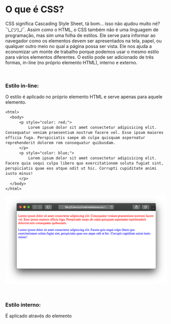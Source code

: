 # O que é CSS?
  
  
CSS significa Cascading Style Sheet, tá bom… isso não ajudou muito né?  ¯\\\_(ツ)\_/¯.
Assim como o HTML, o CSS também não é uma linguagem de programação, mas sim uma folha de estilos. Ele serve para informar ao navegador como os elementos devem ser apresentados na tela, papel, ou qualquer outro meio no qual a página possa ser vista. Ele nos ajuda a economizar um monte de trabalho porque podemos usar o mesmo estilo para vários elementos diferentes.
O estilo pode ser adicionado de três formas, in-line (no próprio elemento HTML), interno e externo.
  
  
&nbsp;
  
  
### Estilo in-line:
O estilo é aplicado no próprio elemento HTML e serve apenas para aquele elemento. 

```
<html>
  <body>
      <p style="color: red;">
          Lorem ipsum dolor sit amet consectetur adipisicing elit. Consequatur veniam praesentium nostrum facere vel. Esse ipsum maiores officia fuga. Perspiciatis saepe ab culpa quisquam aspernatur reprehenderit dolorem rem consequatur quibusdam.
      </p>
      <p style="color: blue;">
          Lorem ipsum dolor sit amet consectetur adipisicing elit. Facere quia sequi culpa libero quo exercitationem soluta fugiat sint, perspiciatis quae eos atque odit ut hic. Corrupti cupiditate animi iusto minus!
      </p>
  </body>
</html>
```
  
  
![Estilo inline](imagens/estilo_inline.png)
  
  
&nbsp;
  
  
### Estilo interno:
É aplicado através do elemento <style> dentro da página HTML.
  
```
<html>
  <head>
      <style>
          p{ color: green; }
      </style>
  </head>
  <body>
      <p>
          Lorem ipsum dolor sit amet consectetur adipisicing elit. Consequatur veniam praesentium nostrum facere vel. Esse ipsum maiores officia fuga. Perspiciatis saepe ab culpa quisquam aspernatur reprehenderit dolorem rem consequatur quibusdam.
      </p>
  </body>
</html>
```
  
  
![Estilo interno](imagens/estilo_interno.png)
  
  
Particularmente não recomendo aplicar estilos in-line e interno, porque conforme as páginas crescem se torna muito difícil dar manutenção neste tipo de código.
  
  
&nbsp;
  
  
### Estilo externo:
Para utilizarmos um arquivo CSS externo basta inserir elemento \<link\> dentro de \<head\> e no atributo rel informamos o valor “stylesheet” ou seja, uma folha de estilos. Não confunda o elemento \<link\> com as âncoras \<a\> que falamos agora a pouco.
Para finalizar, basta atribuir ao atributo href a localização do arquivo CSS.

```
<html>
  <head>
      <link rel="stylesheet" href="style.css">
  </head>
</html>
```
  
  
&nbsp;
  
  
## Anatomia do seletor CSS
  
  
![Seletor CSS](imagens/anatomia_do_seletor.png)
  
  
### Seletores (Selector):
Os seletores servem para selecionar os elementos HTML que queremos aplicar um estilo, existem diferentes tipos de seletores, por hora, veremos apenas três deles, seletor de elemento, ID e de classe.
  
  
| Nome do Seletor      | O que ele seleciona                         |
| ----                 | ------                                      |
| Seletor de elemento  | Seleciona todos os elementos HTML da página | 
| Seletor de ID        | Seleciona um elemento específico através do seu atributo id. O ID é aplicado através do uso da hashtag # no arquivo CSS |
| Seletor de classe    | Aplica o estilo a todos os elementos que utilizem a classe. A classe é aplicada com o uso do ponto . no arquivo CSS |
  
  
Um seletor pode conter várias propriedades, cada uma deve ser separada por um ponto e vírgula “;” o navegador não faz distinção se as propriedades forem escritas na mesma linha ou em linhas diferentes desde que cada uma seja separada por um ponto e vírgula. O que delimita o início e o final do seletor são as chaves “{ }”.

```
#paragrafo{
    color: red;
    font-size: 1em;
}
```

É o mesmo que:

```
#paragrafo{color: red;font-size: 1em;}
```

[< Retornar à página principal](../README.md)

